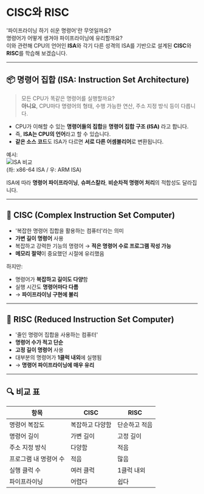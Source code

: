 # CISC와 RISC

'파이프라이닝 하기 쉬운 명령어'란 무엇일까요?  
명령어가 어떻게 생겨야 파이프라이닝에 유리할까요?  
이와 관련해 CPU의 언어인 **ISA**와 각기 다른 성격의 ISA를 기반으로 설계된 **CISC**와 **RISC**를 학습해 보겠습니다.

---

## 📦 명령어 집합 (ISA: Instruction Set Architecture)

> 모든 CPU가 똑같은 명령어를 실행할까요?  
> **아니요**, CPU마다 명령어의 형태, 수행 가능한 연산, 주소 지정 방식 등이 다릅니다.

- CPU가 이해할 수 있는 **명령어들의 집합**을 **명령어 집합 구조 (ISA)** 라고 합니다.
- 즉, **ISA는 CPU의 언어**라고 할 수 있습니다.
- **같은 소스 코드**도 ISA가 다르면 **서로 다른 어셈블리어**로 변환됩니다.

예시:  
![ISA 비교](https://github.com/user-attachments/assets/5a01dcea-74a2-4491-91d1-7b48bdeac14f)  
(좌: x86-64 ISA / 우: ARM ISA)

ISA에 따라 **명령어 파이프라이닝**, **슈퍼스칼라**, **비순차적 명령어 처리**의 적합성도 달라집니다.

---

## 🧩 CISC (Complex Instruction Set Computer)

- '복잡한 명령어 집합을 활용하는 컴퓨터'라는 의미
- **가변 길이 명령어** 사용
- 복잡하고 강력한 기능의 명령어 → **적은 명령어 수로 프로그램 작성 가능**
- **메모리 절약**이 중요했던 시절에 유리했음

하지만:

- 명령어가 **복잡하고 길이도 다양**함
- 실행 시간도 **명령어마다 다름**
- → **파이프라이닝 구현에 불리**

---

## 🧱 RISC (Reduced Instruction Set Computer)

- '줄인 명령어 집합을 사용하는 컴퓨터'
- **명령어 수가 적고 단순**
- **고정 길이 명령어** 사용
- 대부분의 명령어가 **1클럭 내외**에 실행됨
- → **명령어 파이프라이닝에 매우 유리**

---

## 🔍 비교 표

| 항목 | CISC | RISC |
|------|------|------|
| 명령어 복잡도 | 복잡하고 다양함 | 단순하고 적음 |
| 명령어 길이 | 가변 길이 | 고정 길이 |
| 주소 지정 방식 | 다양함 | 적음 |
| 프로그램 내 명령어 수 | 적음 | 많음 |
| 실행 클럭 수 | 여러 클럭 | 1클럭 내외 |
| 파이프라이닝 | 어렵다 | 쉽다 |
